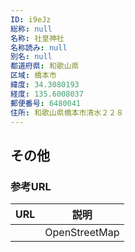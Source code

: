 ```yaml
---
ID: i9eJz
総称: null
名称: 社皇神社
名称読み: null
別名: null
都道府県: 和歌山県
区域: 橋本市
緯度: 34.3080193
経度: 135.6008037
郵便番号: 6480041
住所: 和歌山県橋本市清水２２８
---
```


## その他

### 参考URL

| URL | 説明          |
| --- | ------------- |
|     | OpenStreetMap |
